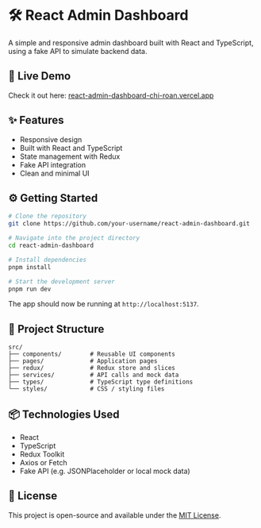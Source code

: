 # 🛠️ React Admin Dashboard

A simple and responsive admin dashboard built with React and TypeScript, using a fake API to simulate backend data.

## 🚀 Live Demo

Check it out here: [react-admin-dashboard-chi-roan.vercel.app](https://react-admin-dashboard-chi-roan.vercel.app/)

## ✨ Features

- Responsive design
- Built with React and TypeScript
- State management with Redux
- Fake API integration
- Clean and minimal UI

## ⚙️ Getting Started

```bash
# Clone the repository
git clone https://github.com/your-username/react-admin-dashboard.git

# Navigate into the project directory
cd react-admin-dashboard

# Install dependencies
pnpm install

# Start the development server
pnpm run dev
```

The app should now be running at `http://localhost:5137`.

## 📁 Project Structure

```
src/
├── components/        # Reusable UI components
├── pages/             # Application pages
├── redux/             # Redux store and slices
├── services/          # API calls and mock data
├── types/             # TypeScript type definitions
└── styles/            # CSS / styling files
```

## 📦 Technologies Used

- React
- TypeScript
- Redux Toolkit
- Axios or Fetch
- Fake API (e.g. JSONPlaceholder or local mock data)

## 📄 License

This project is open-source and available under the [MIT License](LICENSE).